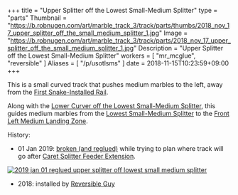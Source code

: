 +++
title = "Upper Splitter off the Lowest Small-Medium Splitter"
type = "parts"
Thumbnail = "https://b.robnugen.com/art/marble_track_3/track/parts/thumbs/2018_nov_17_upper_splitter_off_the_small_medium_splitter_1.jpg"
Image = "https://b.robnugen.com/art/marble_track_3/track/parts/2018_nov_17_upper_splitter_off_the_small_medium_splitter_1.jpg"
Description = "Upper Splitter off the Lowest Small-Medium Splitter"
workers = [
    "mr_mcglue",
    "reversible"
]
Aliases = [
    "/p/usotlsms"
]
date = 2018-11-15T10:23:59+09:00
+++

This is a small curved track that pushes medium marbles to the left, away from the [First Snake-Installed Rail](/p/fsir).

Along with the [Lower Curver off the Lowest Small-Medium Splitter](/p/lcotlsms), this guides medium marbles from the [Lowest Small-Medium Splitter](/p/lsms) to the [Front Left Medium Landing Zone](/p/flmlz).

History:

* 01 Jan 2019: [broken (and reglued)](/episode/2019/january/guardrail-into-back-right-medium-landing-zone/) while trying to plan where track will go after [Caret Splitter Feeder Extension](/p/csfe).

[![2019 jan 01 reglued upper splitter off lowest small medium splitter](//b.robnugen.com/art/marble_track_3/track/parts/2019/thumbs/2019_jan_01_reglued_upper_splitter_off_lowest_small_medium_splitter.jpg)](//b.robnugen.com/art/marble_track_3/track/parts/2019/2019_jan_01_reglued_upper_splitter_off_lowest_small_medium_splitter.jpg)

* 2018: installed by [Reversible Guy](/w/rg)